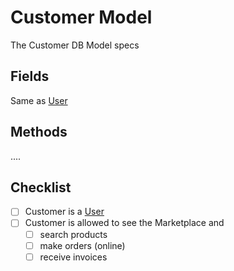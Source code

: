 # Customer Model

The Customer DB Model specs

## Fields

Same as [User](user.md)

## Methods

....

## Checklist

- [ ] Customer is a [User](user.md)
- [ ] Customer is allowed to see the Marketplace and
  - [ ] search products
  - [ ] make orders (online)
  - [ ] receive invoices
